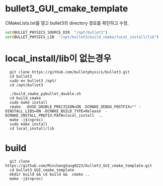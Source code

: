 # bullet3_GUI_cmake_template
CMakeLists.txt를 열고 bullet3의 directory 경로를 확인하고 수정.
```bash
set(BULLET_PHYSICS_SOURCE_DIR  "/opt/bullet3")
set(BULLET_PHYSICS_LIB  "/opt/bullet3/build_cmake/local_install/lib")
```

# local_install/lib이 없는경우
```
  git clone https://github.com/bulletphysics/bullet3.git
  cd bullet3
  sudo mv bullet3 /opt/
  cd /opt/bullet3

  ./build_cmake_pybullet_double.sh
  cd build_cmake
  sudo make install
  cmake  -DUSE_DOUBLE_PRECISION=ON -DCMAKE_DEBUG_POSTFIX="" -DINSTALL_LIBS=ON -DCMAKE_BUILD_TYPE=Release  -DCMAKE_INSTALL_PREFIX:PATH=local_install  ..
  make -j$(nproc)
  sudo make install
  cd local_install/lib
```

# build
```
  git clone https://github.com/MinchangSung0223/bullet3_GUI_cmake_template.git
  cd bullet3_GUI_cmake_template
  mkdir build && cd build &&  cmake ..
  make -j$(nproc)

```
